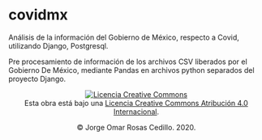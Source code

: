 # covidmx
Análisis de la información del Gobierno de México, respecto a Covid, utilizando Django, Postgresql.

Pre procesamiento de información de los archivos CSV liberados por el Gobierno De México, mediante Pandas en archivos python separados del proyecto Django.


<p style="text-align: center"><a rel="license" href="http://creativecommons.org/licenses/by/4.0/"><img alt="Licencia Creative Commons" style="border-width:0" src="https://i.creativecommons.org/l/by/4.0/80x15.png" /></a><br />Esta obra está bajo una <a rel="license" href="http://creativecommons.org/licenses/by/4.0/">Licencia Creative Commons Atribución 4.0 Internacional</a>.</p>
<p style="text-align: center">&copy; Jorge Omar Rosas Cedillo. 2020.</p>
